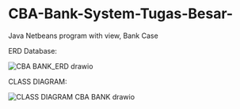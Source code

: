# CBA-Bank-System-Tugas-Besar-
Java Netbeans program with view, Bank Case

ERD Database:

![CBA BANK_ERD drawio](https://github.com/Itskindavenven/CBA-Bank-System-Tugas-Besar-/assets/99861954/e241ae76-17b9-4492-8118-7b87ed93addb)


CLASS DIAGRAM:

![CLASS DIAGRAM CBA BANK drawio](https://github.com/Itskindavenven/CBA-Bank-System-Tugas-Besar-/assets/99861954/49571f54-041d-4afc-961a-b6d9cd8ce9d3)
